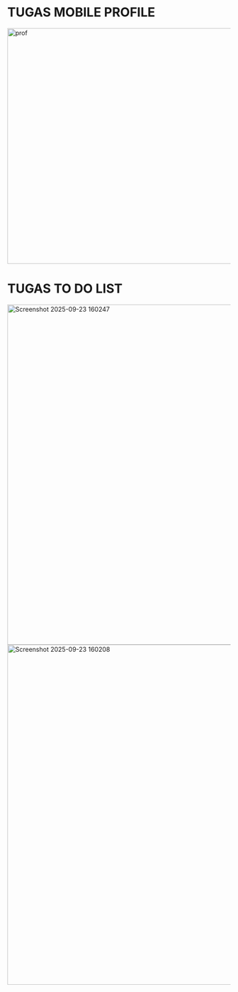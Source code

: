 # TUGAS MOBILE PROFILE
<img width="668" height="532" alt="prof" src="https://github.com/user-attachments/assets/432facca-0ffd-4636-973a-0d381ea3ee78" />

# TUGAS TO DO LIST
<img width="1366" height="768" alt="Screenshot 2025-09-23 160247" src="https://github.com/user-attachments/assets/bd6061a4-5e62-41a4-9cc4-e3667144c26d" />
<img width="1366" height="768" alt="Screenshot 2025-09-23 160208" src="https://github.com/user-attachments/assets/1d403c54-0e7a-4482-a2ca-9570d156ad0e" />
